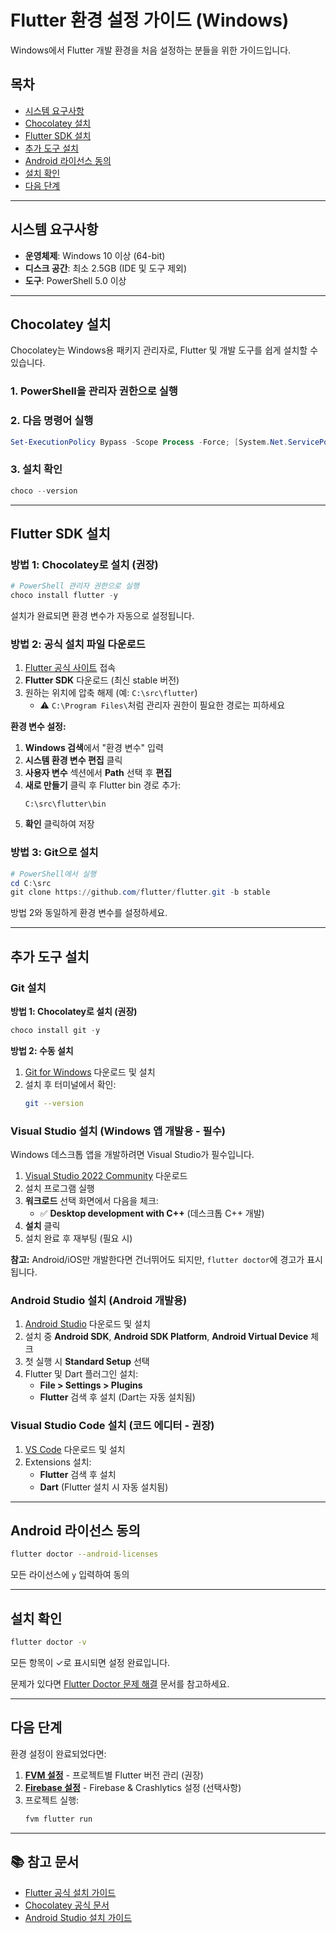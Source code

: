 # Flutter 환경 설정 가이드 (Windows)

Windows에서 Flutter 개발 환경을 처음 설정하는 분들을 위한 가이드입니다.

## 목차

- [시스템 요구사항](#시스템-요구사항)
- [Chocolatey 설치](#chocolatey-설치)
- [Flutter SDK 설치](#flutter-sdk-설치)
- [추가 도구 설치](#추가-도구-설치)
- [Android 라이선스 동의](#android-라이선스-동의)
- [설치 확인](#설치-확인)
- [다음 단계](#다음-단계)

---

## 시스템 요구사항

- **운영체제**: Windows 10 이상 (64-bit)
- **디스크 공간**: 최소 2.5GB (IDE 및 도구 제외)
- **도구**: PowerShell 5.0 이상

---

## Chocolatey 설치

Chocolatey는 Windows용 패키지 관리자로, Flutter 및 개발 도구를 쉽게 설치할 수 있습니다.

### 1. PowerShell을 관리자 권한으로 실행

### 2. 다음 명령어 실행

```powershell
Set-ExecutionPolicy Bypass -Scope Process -Force; [System.Net.ServicePointManager]::SecurityProtocol = [System.Net.ServicePointManager]::SecurityProtocol -bor 3072; iex ((New-Object System.Net.WebClient).DownloadString('https://community.chocolatey.org/install.ps1'))
```

### 3. 설치 확인

```powershell
choco --version
```

---

## Flutter SDK 설치

### 방법 1: Chocolatey로 설치 (권장)

```powershell
# PowerShell 관리자 권한으로 실행
choco install flutter -y
```

설치가 완료되면 환경 변수가 자동으로 설정됩니다.

### 방법 2: 공식 설치 파일 다운로드

1. [Flutter 공식 사이트](https://docs.flutter.dev/get-started/install/windows) 접속
2. **Flutter SDK** 다운로드 (최신 stable 버전)
3. 원하는 위치에 압축 해제 (예: `C:\src\flutter`)
   - ⚠️ `C:\Program Files\`처럼 관리자 권한이 필요한 경로는 피하세요

**환경 변수 설정:**

1. **Windows 검색**에서 "환경 변수" 입력
2. **시스템 환경 변수 편집** 클릭
3. **사용자 변수** 섹션에서 **Path** 선택 후 **편집**
4. **새로 만들기** 클릭 후 Flutter bin 경로 추가:
   ```
   C:\src\flutter\bin
   ```
5. **확인** 클릭하여 저장

### 방법 3: Git으로 설치

```powershell
# PowerShell에서 실행
cd C:\src
git clone https://github.com/flutter/flutter.git -b stable
```

방법 2와 동일하게 환경 변수를 설정하세요.

---

## 추가 도구 설치

### Git 설치

**방법 1: Chocolatey로 설치 (권장)**

```powershell
choco install git -y
```

**방법 2: 수동 설치**

1. [Git for Windows](https://git-scm.com/download/win) 다운로드 및 설치
2. 설치 후 터미널에서 확인:
   ```bash
   git --version
   ```

### Visual Studio 설치 (Windows 앱 개발용 - 필수)

Windows 데스크톱 앱을 개발하려면 Visual Studio가 필수입니다.

1. [Visual Studio 2022 Community](https://visualstudio.microsoft.com/downloads/) 다운로드
2. 설치 프로그램 실행
3. **워크로드** 선택 화면에서 다음을 체크:
   - ✅ **Desktop development with C++** (데스크톱 C++ 개발)
4. **설치** 클릭
5. 설치 완료 후 재부팅 (필요 시)

**참고:** Android/iOS만 개발한다면 건너뛰어도 되지만, `flutter doctor`에 경고가 표시됩니다.

### Android Studio 설치 (Android 개발용)

1. [Android Studio](https://developer.android.com/studio) 다운로드 및 설치
2. 설치 중 **Android SDK**, **Android SDK Platform**, **Android Virtual Device** 체크
3. 첫 실행 시 **Standard Setup** 선택
4. Flutter 및 Dart 플러그인 설치:
   - **File > Settings > Plugins**
   - **Flutter** 검색 후 설치 (Dart는 자동 설치됨)

### Visual Studio Code 설치 (코드 에디터 - 권장)

1. [VS Code](https://code.visualstudio.com/) 다운로드 및 설치
2. Extensions 설치:
   - **Flutter** 검색 후 설치
   - **Dart** (Flutter 설치 시 자동 설치됨)

---

## Android 라이선스 동의

```bash
flutter doctor --android-licenses
```

모든 라이선스에 `y` 입력하여 동의

---

## 설치 확인

```bash
flutter doctor -v
```

모든 항목이 ✓로 표시되면 설정 완료입니다.

문제가 있다면 [Flutter Doctor 문제 해결](FLUTTER_TROUBLESHOOTING.md) 문서를 참고하세요.

---

## 다음 단계

환경 설정이 완료되었다면:

1. **[FVM 설정](FLUTTER_SETUP_FVM.md)** - 프로젝트별 Flutter 버전 관리 (권장)
2. **[Firebase 설정](FIREBASE_SETUP.md)** - Firebase & Crashlytics 설정 (선택사항)
3. 프로젝트 실행:
   ```bash
   fvm flutter run
   ```

---

## 📚 참고 문서

- [Flutter 공식 설치 가이드](https://docs.flutter.dev/get-started/install/windows)
- [Chocolatey 공식 문서](https://chocolatey.org/)
- [Android Studio 설치 가이드](https://developer.android.com/studio/install)
